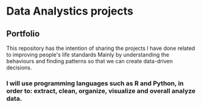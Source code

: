 # Data Analystics projects
## Portfolio

This repository has the intention of sharing the projects I have done related to improving people's life standards
Mainly by understanding the behaviours and finding patterns so that we can create data-driven decisions. 

### I will use programming languages such as R and Python, in order to: extract, clean, organize, visualize and overall analyze data.




